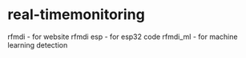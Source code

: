# real-timemonitoring

rfmdi - for website
rfmdi esp - for esp32 code 
rfmdi_ml - for machine learning detection
